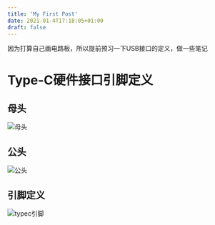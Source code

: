 ```yaml
---
title: 'My First Post'
date: 2021-01-4T17:18:05+01:00
draft: false
---
```


因为打算自己画电路板，所以提前预习一下USB接口的定义，做一些笔记



# Type-C硬件接口引脚定义

## 母头

![母头](o_2003130107041920px-USB_Type-C_Receptacle_Pinout母头.svg.png)

## 公头

![公头](1165246-20200313090434306-212715822.png)

## 引脚定义

![typec引脚](o_200313010758typec引脚.jpg)